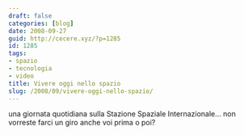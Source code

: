 ```yaml
---
draft: false
categories: [blog]
date: 2008-09-27
guid: http://cecere.xyz/?p=1285
id: 1285
tags:
- spazio
- tecnologia
- video
title: Vivere oggi nello spazio
slug: /2008/09/vivere-oggi-nello-spazio/
---
```


una giornata quotidiana sulla Stazione Spaziale Internazionale… non vorreste farci un giro anche voi prima o poi?